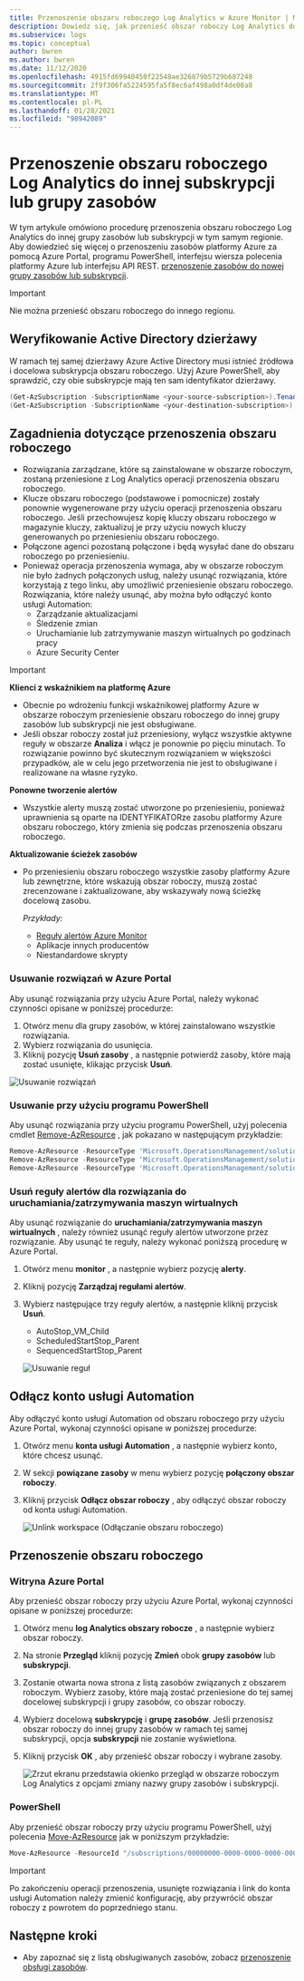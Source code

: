 ```yaml
---
title: Przenoszenie obszaru roboczego Log Analytics w Azure Monitor | Microsoft Docs
description: Dowiedz się, jak przenieść obszar roboczy Log Analytics do innej subskrypcji lub grupy zasobów.
ms.subservice: logs
ms.topic: conceptual
author: bwren
ms.author: bwren
ms.date: 11/12/2020
ms.openlocfilehash: 4915fd69940450f22548ae326879b5729b687248
ms.sourcegitcommit: 2f9f306fa5224595fa5f8ec6af498a0df4de08a8
ms.translationtype: MT
ms.contentlocale: pl-PL
ms.lasthandoff: 01/28/2021
ms.locfileid: "98942089"
---
```

# <a name="move-a-log-analytics-workspace-to-different-subscription-or-resource-group"></a>Przenoszenie obszaru roboczego Log Analytics do innej subskrypcji lub grupy zasobów

W tym artykule omówiono procedurę przenoszenia obszaru roboczego Log Analytics do innej grupy zasobów lub subskrypcji w tym samym regionie. Aby dowiedzieć się więcej o przenoszeniu zasobów platformy Azure za pomocą Azure Portal, programu PowerShell, interfejsu wiersza polecenia platformy Azure lub interfejsu API REST. [przenoszenie zasobów do nowej grupy zasobów lub subskrypcji](../../azure-resource-manager/management/move-resource-group-and-subscription.md). 

> [!IMPORTANT]
> Nie można przenieść obszaru roboczego do innego regionu.

## <a name="verify-active-directory-tenant"></a>Weryfikowanie Active Directory dzierżawy
W ramach tej samej dzierżawy Azure Active Directory musi istnieć źródłowa i docelowa subskrypcja obszaru roboczego. Użyj Azure PowerShell, aby sprawdzić, czy obie subskrypcje mają ten sam identyfikator dzierżawy.

``` PowerShell
(Get-AzSubscription -SubscriptionName <your-source-subscription>).TenantId
(Get-AzSubscription -SubscriptionName <your-destination-subscription>).TenantId
```

## <a name="workspace-move-considerations"></a>Zagadnienia dotyczące przenoszenia obszaru roboczego
- Rozwiązania zarządzane, które są zainstalowane w obszarze roboczym, zostaną przeniesione z Log Analytics operacji przenoszenia obszaru roboczego. 
- Klucze obszaru roboczego (podstawowe i pomocnicze) zostały ponownie wygenerowane przy użyciu operacji przenoszenia obszaru roboczego. Jeśli przechowujesz kopię kluczy obszaru roboczego w magazynie kluczy, zaktualizuj je przy użyciu nowych kluczy generowanych po przeniesieniu obszaru roboczego. 
- Połączone agenci pozostaną połączone i będą wysyłać dane do obszaru roboczego po przeniesieniu. 
- Ponieważ operacja przenoszenia wymaga, aby w obszarze roboczym nie było żadnych połączonych usług, należy usunąć rozwiązania, które korzystają z tego linku, aby umożliwić przeniesienie obszaru roboczego. Rozwiązania, które należy usunąć, aby można było odłączyć konto usługi Automation:
  - Zarządzanie aktualizacjami
  - Śledzenie zmian
  - Uruchamianie lub zatrzymywanie maszyn wirtualnych po godzinach pracy
  - Azure Security Center

>[!IMPORTANT]
> **Klienci z wskaźnikiem na platformę Azure**
> - Obecnie po wdrożeniu funkcji wskaźnikowej platformy Azure w obszarze roboczym przeniesienie obszaru roboczego do innej grupy zasobów lub subskrypcji nie jest obsługiwane. 
> - Jeśli obszar roboczy został już przeniesiony, wyłącz wszystkie aktywne reguły w obszarze **Analiza** i włącz je ponownie po pięciu minutach. To rozwiązanie powinno być skutecznym rozwiązaniem w większości przypadków, ale w celu jego przetworzenia nie jest to obsługiwane i realizowane na własne ryzyko.
> 
> **Ponowne tworzenie alertów**
> - Wszystkie alerty muszą zostać utworzone po przeniesieniu, ponieważ uprawnienia są oparte na IDENTYFIKATORze zasobu platformy Azure obszaru roboczego, który zmienia się podczas przenoszenia obszaru roboczego.
>
> **Aktualizowanie ścieżek zasobów**
> - Po przeniesieniu obszaru roboczego wszystkie zasoby platformy Azure lub zewnętrzne, które wskazują obszar roboczy, muszą zostać zrecenzowane i zaktualizowane, aby wskazywały nową ścieżkę docelową zasobu.
> 
>   *Przykłady:*
>   - [Reguły alertów Azure Monitor](alerts-resource-move.md)
>   - Aplikacje innych producentów
>   - Niestandardowe skrypty
>

### <a name="delete-solutions-in-azure-portal"></a>Usuwanie rozwiązań w Azure Portal
Aby usunąć rozwiązania przy użyciu Azure Portal, należy wykonać czynności opisane w poniższej procedurze:

1. Otwórz menu dla grupy zasobów, w której zainstalowano wszystkie rozwiązania.
2. Wybierz rozwiązania do usunięcia.
3. Kliknij pozycję **Usuń zasoby** , a następnie potwierdź zasoby, które mają zostać usunięte, klikając przycisk **Usuń**.

![Usuwanie rozwiązań](media/move-workspace/delete-solutions.png)

### <a name="delete-using-powershell"></a>Usuwanie przy użyciu programu PowerShell

Aby usunąć rozwiązania przy użyciu programu PowerShell, użyj polecenia cmdlet [Remove-AzResource](/powershell/module/az.resources/remove-azresource) , jak pokazano w następującym przykładzie:

``` PowerShell
Remove-AzResource -ResourceType 'Microsoft.OperationsManagement/solutions' -ResourceName "ChangeTracking(<workspace-name>)" -ResourceGroupName <resource-group-name>
Remove-AzResource -ResourceType 'Microsoft.OperationsManagement/solutions' -ResourceName "Updates(<workspace-name>)" -ResourceGroupName <resource-group-name>
Remove-AzResource -ResourceType 'Microsoft.OperationsManagement/solutions' -ResourceName "Start-Stop-VM(<workspace-name>)" -ResourceGroupName <resource-group-name>
```

### <a name="remove-alert-rules-for-startstop-vms-solution"></a>Usuń reguły alertów dla rozwiązania do uruchamiania/zatrzymywania maszyn wirtualnych
Aby usunąć rozwiązanie do **uruchamiania/zatrzymywania maszyn wirtualnych** , należy również usunąć reguły alertów utworzone przez rozwiązanie. Aby usunąć te reguły, należy wykonać poniższą procedurę w Azure Portal.

1. Otwórz menu **monitor** , a następnie wybierz pozycję **alerty**.
2. Kliknij pozycję **Zarządzaj regułami alertów**.
3. Wybierz następujące trzy reguły alertów, a następnie kliknij przycisk **Usuń**.

   - AutoStop_VM_Child
   - ScheduledStartStop_Parent
   - SequencedStartStop_Parent

    ![Usuwanie reguł](media/move-workspace/delete-rules.png)

## <a name="unlink-automation-account"></a>Odłącz konto usługi Automation
Aby odłączyć konto usługi Automation od obszaru roboczego przy użyciu Azure Portal, wykonaj czynności opisane w poniższej procedurze:

1. Otwórz menu **konta usługi Automation** , a następnie wybierz konto, które chcesz usunąć.
2. W sekcji **powiązane zasoby** w menu wybierz pozycję **połączony obszar roboczy**. 
3. Kliknij przycisk **Odłącz obszar roboczy** , aby odłączyć obszar roboczy od konta usługi Automation.

    ![Unlink workspace (Odłączanie obszaru roboczego)](media/move-workspace/unlink-workspace.png)

## <a name="move-your-workspace"></a>Przenoszenie obszaru roboczego

### <a name="azure-portal"></a>Witryna Azure Portal
Aby przenieść obszar roboczy przy użyciu Azure Portal, wykonaj czynności opisane w poniższej procedurze:

1. Otwórz menu **log Analytics obszary robocze** , a następnie wybierz obszar roboczy.
2. Na stronie **Przegląd** kliknij pozycję **Zmień** obok **grupy zasobów** lub **subskrypcji**.
3. Zostanie otwarta nowa strona z listą zasobów związanych z obszarem roboczym. Wybierz zasoby, które mają zostać przeniesione do tej samej docelowej subskrypcji i grupy zasobów, co obszar roboczy. 
4. Wybierz docelową **subskrypcję** i **grupę zasobów**. Jeśli przenosisz obszar roboczy do innej grupy zasobów w ramach tej samej subskrypcji, opcja **subskrypcji** nie zostanie wyświetlona.
5. Kliknij przycisk **OK** , aby przenieść obszar roboczy i wybrane zasoby.

    ![Zrzut ekranu przedstawia okienko przegląd w obszarze roboczym Log Analytics z opcjami zmiany nazwy grupy zasobów i subskrypcji.](media/move-workspace/portal.png)

### <a name="powershell"></a>PowerShell
Aby przenieść obszar roboczy przy użyciu programu PowerShell, użyj polecenia [Move-AzResource](/powershell/module/AzureRM.Resources/Move-AzureRmResource) jak w poniższym przykładzie:

``` PowerShell
Move-AzResource -ResourceId "/subscriptions/00000000-0000-0000-0000-000000000000/resourceGroups/MyResourceGroup01/providers/Microsoft.OperationalInsights/workspaces/MyWorkspace" -DestinationSubscriptionId "00000000-0000-0000-0000-000000000000" -DestinationResourceGroupName "MyResourceGroup02"
```

> [!IMPORTANT]
> Po zakończeniu operacji przenoszenia, usunięte rozwiązania i link do konta usługi Automation należy zmienić konfigurację, aby przywrócić obszar roboczy z powrotem do poprzedniego stanu.


## <a name="next-steps"></a>Następne kroki
- Aby zapoznać się z listą obsługiwanych zasobów, zobacz [przenoszenie obsługi zasobów](../../azure-resource-manager/management/move-support-resources.md).
